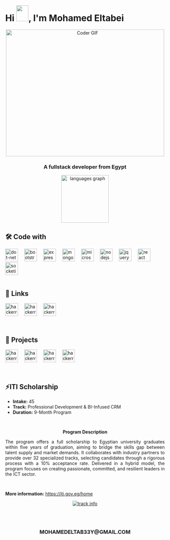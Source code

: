 <h1>Hi <img src="https://github.com/TheDudeThatCode/TheDudeThatCode/blob/master/Assets/Hi.gif" width="38px" height="50px">, I'm Mohamed Eltabei</h1>

<p align="center">
<a href="#"><img src="https://media.giphy.com/media/SWoSkN6DxTszqIKEqv/giphy.gif" alt="Coder GIF" width="500" height="400"></a>
</p>
<h3 align="center">A fullstack developer from Egypt</h3>


<div align="center">
  <img src="https://github-readme-stats.vercel.app/api/top-langs?username=MohamedEl-Tabei&locale=en&hide_title=true&layout=compact&card_width=320&langs_count=10&theme=github_dark&hide_border=true&order=2" height="150" alt="languages graph"  />
</div>

###






## 🛠 Code with
<div align="left">
  <img src="https://img.shields.io/badge/.NET-512BD4?logo=dotndet&logoColor=white&style=for-the-badge" height="40" alt="dot-net logo"  />
  <img width="12" />
  <img src="https://img.shields.io/badge/Bootstrap-7952B3?logo=bootsdtrap&logoColor=white&style=for-the-badge" height="40" alt="bootstrap logo"  />
  <img width="12" />
  <img src="https://img.shields.io/badge/Express-383838?logo=exprdess&logoColor=white&style=for-the-badge" height="40" alt="express logo"  />
  <img width="12" />
  <img src="https://img.shields.io/badge/MongoDB-47A248?logo=mongdodb&logoColor=white&style=for-the-badge" height="40" alt="mongodb logo"  />
  <img width="12" />
  <img src="https://img.shields.io/badge/Microsoft SQL Server-CC2927?logo=microsdoftsqlserver&logoColor=white&style=for-the-badge" height="40" alt="microsoftsqlserver logo"  />
  <img width="12" />
  <img src="https://img.shields.io/badge/Node.js-339933?logo=nodeddotjs&logoColor=white&style=for-the-badge" height="40" alt="nodejs logo"  />
  <img width="12" />
  <img src="https://img.shields.io/badge/jQuery-0769AD?logo=jsquery&logoColor=white&style=for-the-badge" height="40" alt="jquery logo"  />
  <img width="12" />
  <img src="https://img.shields.io/badge/React-61DAFB?logo=readct&logoColor=black&style=for-the-badge" height="40" alt="react logo"  />
  <img width="12" />
  <img src="https://img.shields.io/badge/Socket.io-383838?logo=sockdetdotio&logoColor=white&style=for-the-badge" height="40" alt="socketio logo"  />  
</div>
<br />

## 🔗 Links

[<img src="https://img.shields.io/badge/LinkedIn-0a66c2?logo=Linkedin&logoColor=White&style=for-the-badge" height="40" alt="hackerrank logo"  />](https://www.linkedin.com/in/mohamed-eltabei-226a79196/)
<img width="12" />
[<img src="https://img.shields.io/badge/Portfolio-314d65?style=for-the-badge&logo=About.me&logoColor=white" height="40" alt="hackerrank logo"  />](https://mohamedeltabei.vercel.app/)
  <img width="12" />
[<img src="https://img.shields.io/badge/leetcode-383838?logo=Leetcode&logoColor=ffa116&style=for-the-badge" height="40" alt="hackerrank logo"  />](https://leetcode.com/u/mohamedeltab33y/)
<!--[<img src="https://img.shields.io/badge/hackerrank-383838?logo=hackerrank&logoColor=2ec866&style=for-the-badge" height="40" alt="hackerrank logo"  />](https://www.hackerrank.com/profile/mohamedeltab33y)
<img width="12" />-->
<br />

## 🚀 Projects

[<img src="https://img.shields.io/badge/shbakapi-6f2930?logo=&logoColor=ffa116&style=for-the-badge" height="40" alt="hackerrank logo"  />](https://shbak-api.vercel.app/)
  <img width="12" />
[<img src="https://img.shields.io/badge/playground-e5532d?logo=&logoColor=ffa116&style=for-the-badge" height="40" alt="hackerrank logo"  />](https://playground-2e7h.onrender.com/)
  <img width="12" />
[<img src="https://img.shields.io/badge/chatapp-20263f?logo=&logoColor=2ec866&style=for-the-badge" height="40" alt="hackerrank logo"  />](https://chatapp-izc9.onrender.com/)
  <img width="12" />
[<img src="https://img.shields.io/badge/effect-2dbab3?logo=&logoColor=ffa116&style=for-the-badge" height="40" alt="hackerrank logo"  />](https://effect-kin5.onrender.com/)

<br />

## ⚡ITI Scholarship 
- <b>Intake:</b> 45
- <b>Track:</b> Professional Development & BI-Infused CRM
- <b>Duration:</b> 9-Month Program
<br/>
<p align="center"> <b>Program Description</b> </p>

<p align="justify">
  The program offers a full scholarship to Egyptian university graduates within five years of graduation, aiming to bridge the skills gap between talent supply and market demands. It collaborates with industry partners to provide over 32 specialized tracks, selecting candidates through a rigorous process with a 10% acceptance rate. Delivered in a hybrid model, the program focuses on creating passionate, committed, and resilient leaders in the ICT sector. 
</p>
<br/>

<b>More information:</b> https://iti.gov.eg/home

<p align="center">
<a href="#"><img src="https://i.ibb.co/RHwXQNJ/Screenshot-2024-12-28-095628.png" alt="track info" ></a>
</p>

<br />
 <h1 ></h1>
 <h3 align="center">
  MOHAMEDELTAB33Y@GMAIL.COM
 </h3>
 

<!--

### Hi there 👋

**MohamedEl-Tabei/MohamedEl-Tabei** is a ✨ _special_ ✨ repository because its `README.md` (this file) appears on your GitHub profile.

Here are some ideas to get you started:

- 🔭 I’m currently working on ...
- 🌱 I’m currently learning ...
- 👯 I’m looking to collaborate on ...
- 🤔 I’m looking for help with ...
- 💬 Ask me about ...
- 📫 How to reach me: ...
- 😄 Pronouns: ...
- ⚡ Fun fact: ...
-->
